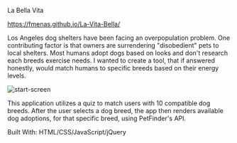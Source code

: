La Bella Vita

https://fmenas.github.io/La-Vita-Bella/

Los Angeles dog shelters have been facing an overpopulation problem. One contributing factor is that owners are surrendering "disobedient" pets to local shelters. Most humans adopt dogs based on looks and don't research each breeds exercise needs.  I wanted to create a tool, that if answered honestly, would match humans to specific breeds based on their energy levels.

![start-screen](https://user-images.githubusercontent.com/8405926/39950798-e4883658-5538-11e8-8564-d9279cb419a3.JPG)



This application utilizes a quiz to match users with 10 compatible dog breeds. After the user selects a dog breed, the app then renders available dog adoptions, for that specific breed, using PetFinder's API. 




Built With:
HTML/CSS/JavaScript/jQuery
